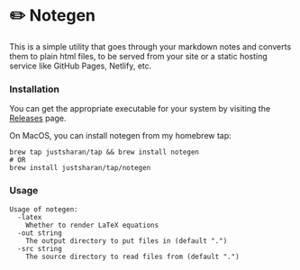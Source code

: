 # ✏️ Notegen

This is a simple utility that goes through your markdown notes and converts them to plain html files, to be served from your site or a static hosting service like GitHub Pages, Netlify, etc.

### Installation

You can get the appropriate executable for your system by visiting the [Releases](https://github.com/justsharan/notegen/releases) page.

On MacOS, you can install notegen from my homebrew tap:

```
brew tap justsharan/tap && brew install notegen
# OR
brew install justsharan/tap/notegen
```

### Usage

```
Usage of notegen:
  -latex
    Whether to render LaTeX equations
  -out string
    The output directory to put files in (default ".")
  -src string
    The source directory to read files from (default ".")
```
